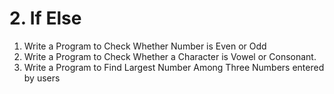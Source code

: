 # 2. If Else

1) Write a Program to Check Whether Number is Even or Odd
2) Write a Program to Check Whether a Character is Vowel or Consonant.
3) Write a Program to Find Largest Number Among Three Numbers entered by users
